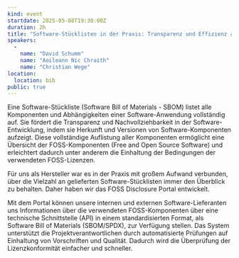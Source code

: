 ```yaml
---
kind: event
startdate: 2025-05-08T19:30:00Z
duration: 2h
title: "Software-Stücklisten in der Praxis: Transparenz und Effizienz auf Knopfdruck"
speakers:
  -
    name: "David Schumm"
    name: "Aoileann Nic Chraith"
    name: "Christian Wege"
location:
  location: bib
public: true
---
```

Eine Software-Stückliste (Software Bill of Materials - SBOM) listet alle 
Komponenten und Abhängigkeiten einer Software-Anwendung vollständig auf. 
Sie fördert die Transparenz und Nachvollziehbarkeit in der Software-Entwicklung, 
indem sie Herkunft und Versionen von Software-Komponenten aufzeigt. Diese vollständige 
Auflistung aller Komponenten ermöglicht eine Übersicht der FOSS-Komponenten (Free 
and Open Source Software) und erleichtert dadurch unter anderem die Einhaltung der 
Bedingungen der verwendeten FOSS-Lizenzen.

Für uns als Hersteller war es in der Praxis mit großem Aufwand verbunden, über die 
Vielzahl an gelieferten Software-Stücklisten immer den Überblick zu behalten. Daher 
haben wir das FOSS Disclosure Portal entwickelt.

Mit dem Portal können unsere internen und externen Software-Lieferanten uns 
Informationen über die verwendeten FOSS-Komponenten über eine technische 
Schnittstelle (API) in einem standardisierten Format, als Software Bill of 
Materials (SBOM/SPDX), zur Verfügung stellen. Das System unterstützt die 
Projektverantwortlichen durch automatisierte Prüfungen auf Einhaltung von Vorschriften und
Qualität. Dadurch wird die Überprüfung der Lizenzkonformität einfacher und schneller.
